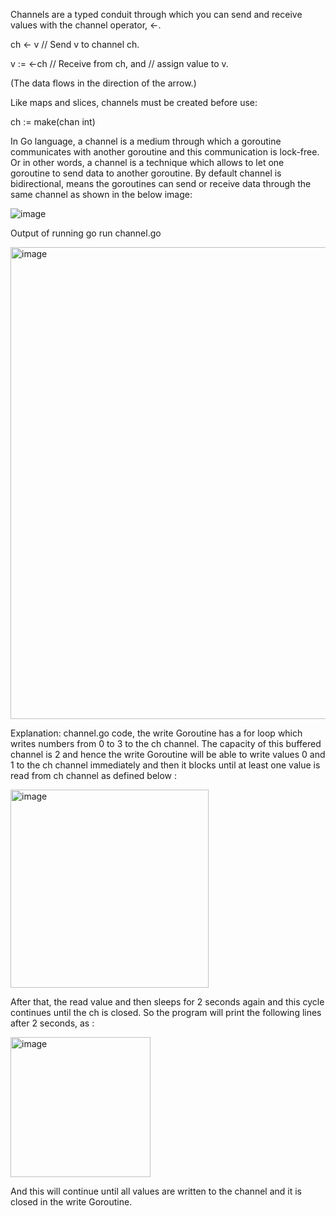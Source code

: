 Channels are a typed conduit through which you can send and receive values with the channel operator, <-.

ch <- v    // Send v to channel ch.

v := <-ch  // Receive from ch, and
           // assign value to v.
           
(The data flows in the direction of the arrow.)

Like maps and slices, channels must be created before use:

ch := make(chan int)

In Go language, a channel is a medium through which a goroutine communicates with another goroutine and this communication is lock-free. Or in other words, a channel is a technique which allows to let one goroutine to send data to another goroutine. By default channel is bidirectional, means the goroutines can send or receive data through the same channel as shown in the below image:

![image](https://github.com/user-attachments/assets/d93e13ed-edfa-41b2-9131-8dc043b7e1ee)


Output of running go run channel.go

<img width="755" alt="image" src="https://github.com/user-attachments/assets/7f2d58ff-666d-4ec1-af08-bca3730fa44c">


Explanation:
channel.go code, the write Goroutine has a for loop which writes numbers from 0 to 3 to the ch channel. The capacity of this buffered channel is 2 and hence the write Goroutine will be able to write values 0 and 1 to the ch channel immediately and then it blocks until at least one value is read from ch channel as defined below :

<img width="317" alt="image" src="https://github.com/user-attachments/assets/2818c4b5-d5d9-4190-ac6d-f7a31afed18f">

After that, the read value and then sleeps for 2 seconds again and this cycle continues until the ch is closed. So the program will print the following lines after 2 seconds, as :

<img width="224" alt="image" src="https://github.com/user-attachments/assets/de4bf48a-08a5-4325-88cc-2f297e18e997">

And this will continue until all values are written to the channel and it is closed in the write Goroutine.
